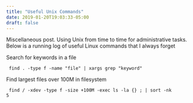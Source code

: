 ```yaml
---
title: "Useful Unix Commands"
date: 2019-01-20T19:03:33-05:00
draft: false
---
```

Miscellaneous post.  Using Unix from time to time for administrative tasks.  Below is a running log of useful Linux commands that I always forget



Search for keywords in a file

<code> find . -type f -name "file" | xargs grep "keyword" </code>

Find largest files over 100M in filesystem

<code> find / -xdev -type f -size +100M -exec ls -la {} \; | sort -nk 5 </code>
